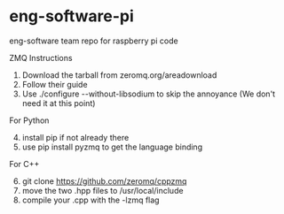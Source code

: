 # eng-software-pi
eng-software team repo for raspberry pi code

ZMQ Instructions

1. Download the tarball from zeromq.org/areadownload
2. Follow their guide
3. Use ./configure --without-libsodium to skip the annoyance (We don't need it at this point)

For Python

4. install pip if not already there
5. use pip install pyzmq to get the language binding

For C++

6. git clone https://github.com/zeromq/cppzmq
7. move the two .hpp files to /usr/local/include
8. compile your .cpp with the -lzmq flag
